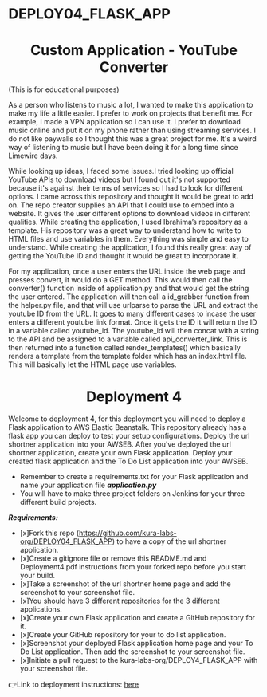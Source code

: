 # DEPLOY04_FLASK_APP

<h1 align=center>Custom Application - YouTube Converter</h1>


(This is for educational purposes)


As a person who listens to music a lot, I wanted to make this application to make my life a little easier. I prefer to work on projects that benefit me. For example, I made a VPN application so I can use it. I prefer to download music online and put it on my phone rather than using streaming services. I do not like paywalls so I thought this was a great project for me. It's a weird way of listening to music but I have been doing it for a long time since Limewire days.


While looking up ideas, I faced some issues.I tried looking up official YouTube APIs to download videos but I found out it's not supported because it's against their terms of services so I had to look for different options. I came across this repository and thought it would be great to add on. The repo creator supplies an API that I could use to embed into a website. It gives the user different options to download videos in different qualities. While creating the application, I used Ibrahima’s repository as a template. His repository was a great way to understand how to write to HTML files and use variables in them. Everything was simple and easy to understand. While creating the application, I found this really great way of getting the YouTube ID and thought it would be great to incorporate it.


For my application, once a user enters the URL inside the web page and presses convert, it would do a GET method. This would then call the converter() function inside of application.py and that would get the string the user entered. The application will then call a id_grabber function from the helper.py file, and that will use urlparse to parse the URL and extract the youtube ID from the URL. It goes to many different cases to incase the user enters a different youtube link format. Once it gets the ID it will return the ID in a variable called youtube_id. The youtube_id will then concat with a string to the API and be assigned to a variable called api_converter_link. This is then returned into a function called render_templates() which basically renders a template from the template folder which has an index.html file. This will basically let the HTML page use variables.


<h1 align=center>Deployment 4</h1>

Welcome to deployment 4, for this deployment you will need to deploy a Flask application to AWS Elastic Beanstalk. This repository already has a flask app you can deploy to test your setup configurations. Deploy the url shortner application into your AWSEB. After you've deployed the url shortner application, create your own Flask application. Deploy your created flask application and the To Do List application into your AWSEB.    

- Remember to create a requirements.txt for your Flask application and name your application file ***application.py***
- You will have to make three project folders on Jenkins for your three different build projects. 

***Requirements:*** 
- [x]Fork this repo (https://github.com/kura-labs-org/DEPLOY04_FLASK_APP) to have a copy of the url shortner application.
- [x]Create a gitignore file or remove this README.md and Deployment4.pdf instructions from your forked repo before you start your build.
- [x]Take a screenshot of the url shortner home page and add the screenshot to your screenshot file.
- [x]You should have 3 different repositories for the 3 different applications. 
- [x]Create your own Flask application and create a GitHub repository for it.
- [x]Create your GitHub repository for your to do list application.
- [x]Screenshot your deployed Flask application home page and your To Do List application. Then add the screenshot to your screenshot file.   
- [x]Initiate a pull request to the kura-labs-org/DEPLOY4_FLASK_APP with your screenshot file.   

👉Link to deployment instructions: [here](https://github.com/kura-labs-org/DEPLOY4_FLASK_APP/blob/main/Deployment%204.pdf)  
